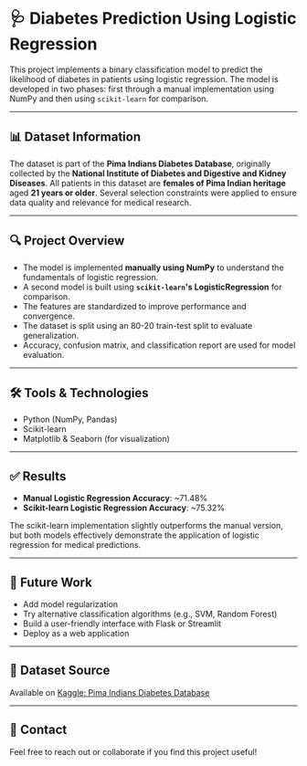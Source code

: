 # 🩺 Diabetes Prediction Using Logistic Regression

This project implements a binary classification model to predict the likelihood of diabetes in patients using logistic regression. The model is developed in two phases: first through a manual implementation using NumPy and then using `scikit-learn` for comparison.

---

## 📊 Dataset Information

The dataset is part of the **Pima Indians Diabetes Database**, originally collected by the **National Institute of Diabetes and Digestive and Kidney Diseases**. All patients in this dataset are **females of Pima Indian heritage** aged **21 years or older**. Several selection constraints were applied to ensure data quality and relevance for medical research.

---

## 🔍 Project Overview

- The model is implemented **manually using NumPy** to understand the fundamentals of logistic regression.
- A second model is built using **`scikit-learn`'s LogisticRegression** for comparison.
- The features are standardized to improve performance and convergence.
- The dataset is split using an 80-20 train-test split to evaluate generalization.
- Accuracy, confusion matrix, and classification report are used for model evaluation.

---

## 🛠️ Tools & Technologies

- Python (NumPy, Pandas)
- Scikit-learn
- Matplotlib & Seaborn (for visualization)

---

## ✅ Results

- **Manual Logistic Regression Accuracy**: ~71.48%
- **Scikit-learn Logistic Regression Accuracy**: ~75.32%

The scikit-learn implementation slightly outperforms the manual version, but both models effectively demonstrate the application of logistic regression for medical predictions.

---

## 💾 Future Work

- Add model regularization
- Try alternative classification algorithms (e.g., SVM, Random Forest)
- Build a user-friendly interface with Flask or Streamlit
- Deploy as a web application

---

## 📁 Dataset Source

Available on [Kaggle: Pima Indians Diabetes Database](https://www.kaggle.com/datasets/uciml/pima-indians-diabetes-database)

---

## 🤝 Contact

Feel free to reach out or collaborate if you find this project useful!
